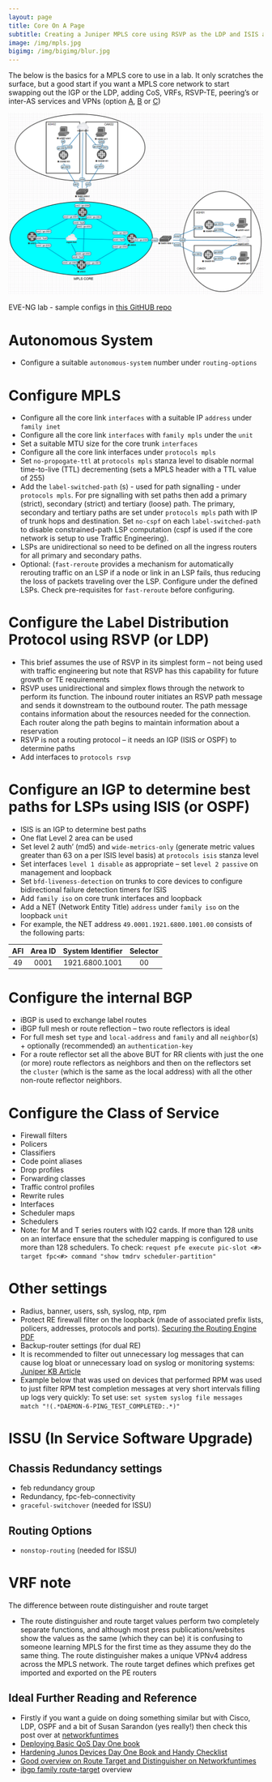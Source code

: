 ```yaml
---
layout: page
title: Core On A Page
subtitle: Creating a Juniper MPLS core using RSVP as the LDP and ISIS as the IGP. The brief assumes no current need for Traffic Engineering
image: /img/mpls.jpg
bigimg: /img/bigimg/blur.jpg
---
```

The below is the basics for a MPLS core to use in a lab. It only scratches the surface, but a good start if you want a MPLS core network to start swapping out the IGP or the LDP, adding CoS, VRFs, RSVP-TE, peering’s or inter-AS services and VPNs (option [A]( https://www.juniper.net/documentation/en_US/junose16.1/topics/concept/mbgp-inter-as-option-a-overview.html), [B]( https://www.juniper.net/documentation/en_US/junose16.1/topics/concept/mbgp-inter-as-option-b-overview.html) or [C]( https://www.juniper.net/documentation/en_US/junose16.1/topics/concept/mbgp-inter-as-option-c-overview.html))

![core_mpls](/img/core.png)

EVE-NG lab - sample configs in [this GitHUB repo](https://github.com/sipart/core_mpls)

# Autonomous System
* Configure a suitable `autonomous-system` number under `routing-options`

# Configure MPLS
* Configure all the core link `interfaces` with a suitable IP `address` under `family inet`
* Configure all the core link `interfaces` with `family mpls` under the `unit`
* Set a suitable MTU size for the core trunk `interfaces`
* Configure all the core link interfaces under `protocols mpls`
* Set `no-propogate-ttl` at `protocols mpls` stanza level to disable normal time-to-live (TTL) decrementing (sets a MPLS header with a TTL value of 255)
* Add the `label-switched-path` (s) - used for path signalling - under `protocols mpls`. For pre signalling with set paths then add a primary (strict), secondary (strict) and tertiary (loose) path. The primary, secondary and tertiary paths are set under `protocols mpls` path with IP of trunk hops and destination. Set `no-cspf` on each `label-switched-path` to disable constrained-path LSP computation (cspf is used if the core network is setup to use Traffic Engineering).
* LSPs are unidirectional so need to be defined on all the ingress routers for all primary and secondary paths.
* Optional: (`fast-reroute` provides a mechanism for automatically rerouting traffic on an LSP if a node or link in an LSP fails, thus reducing the loss of packets traveling over the LSP. Configure under the defined LSPs. Check pre-requisites for `fast-reroute` before configuring.

# Configure the Label Distribution Protocol using RSVP (or LDP)
* This brief assumes the use of RSVP in its simplest form – not being used with traffic engineering but note that RSVP has this capability for future growth or TE requirements
* RSVP uses unidirectional and simplex flows through the network to perform its function. The inbound router initiates an RSVP path message and sends it downstream to the outbound router. The path message contains information about the resources needed for the connection. Each router along the path begins to maintain information about a reservation
* RSVP is not a routing protocol – it needs an IGP (ISIS or OSPF) to determine paths
* Add interfaces to `protocols rsvp`

# Configure an IGP to determine best paths for LSPs using ISIS (or OSPF)
* ISIS is an IGP to determine best paths
* One flat Level 2 area can be used
* Set level 2 auth’ (md5) and `wide-metrics-only` (generate metric values greater than 63 on a per ISIS level basis) at `protocols isis` stanza level
* Set interfaces `level 1 disable` as appropriate – set `level 2 passive` on management and loopback
* Set `bfd-liveness-detection` on trunks to core devices to configure bidirectional failure detection timers for ISIS
* Add `family iso` on core trunk interfaces and loopback
* Add a NET (Network Entity Title) `address` under `family iso` on the loopback `unit`
* For example, the NET address `49.0001.1921.6800.1001.00` consists of the following parts:

|AFI|Area ID|System Identifier|Selector|
|:---:|:---:|:---:|:---:|
|49|0001|1921.6800.1001|00|

# Configure the internal BGP
* iBGP is used to exchange label routes
* iBGP full mesh or route reflection – two route reflectors is ideal
* For full mesh set `type` and `local-address` and `family` and all `neighbor`(s) + optionally (recommended) an `authentication-key`
* For a route reflector set all the above BUT for RR clients with just the one (or more) route reflectors as neighbors and then on the reflectors set the `cluster` (which is the same as the local address) with all the other non-route reflector neighbors.

# Configure the Class of Service
* Firewall filters
* Policers
* Classifiers
* Code point aliases
* Drop profiles
* Forwarding classes
* Traffic control profiles
* Rewrite rules
* Interfaces
* Scheduler maps
* Schedulers
* Note: for M and T series routers with IQ2 cards. If more than 128 units on an interface ensure that the scheduler mapping is configured to use more than 128 schedulers. To check:
`request pfe execute pic-slot <#> target fpc<#> command "show tmdrv scheduler-partition"`

# Other settings
* Radius, banner, users, ssh, syslog, ntp, rpm
* Protect RE firewall filter on the loopback (made of associated prefix lists, policers, addresses, protocols and ports). [Securing the Routing Engine PDF](http://www.hiphop-resistance.com/juniperdayone/Securing_RouteEngine2.pdf)
* Backup-router settings (for dual RE)
* It is recommended to filter out unnecessary log messages that can cause log bloat or unnecessary load on syslog or monitoring systems: [Juniper KB Article](https://kb.juniper.net/InfoCenter/index?page=content&id=KB9382)
* Example below that was used on devices that performed RPM was used to just filter RPM test completion messages at very short intervals filling up logs very quickly: To set use:
`set system syslog file messages match "!(.*DAEMON-6-PING_TEST_COMPLETED:.*)"`

# ISSU (In Service Software Upgrade)
## Chassis Redundancy settings
* feb redundancy group
* Redundancy, fpc-feb-connectivity 
* `graceful-switchover` (needed for ISSU)

## Routing Options
* `nonstop-routing` (needed for ISSU)

# VRF note
The difference between route distinguisher and route target
* The route distinguisher and route target values perform two completely separate functions, and although most press publications/websites show the values as the same (which they can be) it is confusing to someone learning MPLS for the first time as they assume they do the same thing. The route distinguisher makes a unique VPNv4 address across the MPLS network. The route target defines which prefixes get imported and exported on the PE routers

## Ideal Further Reading and Reference
* Firstly if you want a guide on doing something similar but with Cisco, LDP, OSPF and a bit of Susan Sarandon (yes really!) then check this post over at [networkfuntimes](http://www.networkfuntimes.com/configure-a-basic-service-provider-mpls-vpn-free-gns3-topology-to-download/)
* [Deploying Basic QoS Day One book](https://www.juniper.net/uk/en/training/jnbooks/day-one/fundamentals-series/deploying-basic-qos/)
* [Hardening Junos Devices Day One Book and Handy Checklist](https://www.juniper.net/uk/en/training/jnbooks/day-one/fundamentals-series/hardening-junos-devices-checklist/)
* [Good overview on Route Target and Distinguisher on Networkfuntimes](http://www.networkfuntimes.com/route-distinguishers-vs-route-targets-what-are-they-why-do-we-need-them-both/)
* [ibgp family route-target](https://www.juniper.net/documentation/en_US/junos/topics/usage-guidelines/vpns-configuring-bgp-route-target-filtering-in-vpns.html) overview
